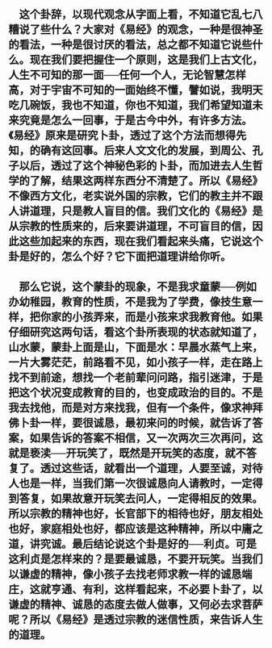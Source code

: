 &emsp;这个卦辞，以现代观念从字面上看，不知道它乱七八糟说了些什么？大家对《易经》的观念，一种是很神圣的看法，一种是很讨厌的看法，总之都不知道它说些什么。现在我们要把握住一个原则，这是我们上古文化，人生不可知的那一面──任何一个人，无论智慧怎样高，对于宇宙不可知的一面始终不懂，譬如说，我明天吃几碗饭，我也不知道，你也不知道，我们希望知道未来究竟是怎么一回事，于是古今中外，有许多方法。《易经》原来是研究卜卦，透过了这个方法而想得先知，的确有这回事。后来人文文化的发展，到周公、孔子以后，透过了这个神秘色彩的卜卦，而加进去人生哲学的了解，结果这两样东西分不清楚了。所以《易经》不像西方文化，老实说外国的宗教，它们的教主并不跟人讲道理，只是教人盲目的信。我们文化的《易经》是从宗教的性质来的，后来要讲道理，不可盲目的信，因此这些加起来的东西，现在我们看起来头痛，它说这个卦是好的，怎么个好？它下面把道理讲给你听。
---
&emsp;那么它说，这个蒙卦的现象，不是我求童蒙──例如办幼稚园，教育的性质，不是我为了学费，像技生意一样，把你家的小孩弄来，而是小孩来求我教育他。如果仔细研究这两句话，看这个卦所表现的状态就知道了，山水蒙，蒙卦上面是山，下面是水：早晨水蒸气上来，一片大雾茫茫，前路看不见，如小孩子一样，走在路上找不到前途，想找一个老前辈问问路，指引迷津，于是把这个状况变成教育的目的，也变成政治的目的。不是我去找他，而是对方来找我，但有一个条件，像求神拜佛卜卦一样，要很诚恳，最初来问的时候，就告诉了答案，如果告诉的答案不相信，又一次两次三次再问，这就是亵渎──开玩笑了，既然是开玩笑的态度，就不答复了。透过这些话，就看出一个道理，人要至诚，对待人也是一样，当我们第一次很诚恳向人请教时，一定得到答复，如果故意开玩笑去问人，一定得相反的效果。所以宗教的精神也好，长官部下的相待也好，朋友相处也好，家庭相处也好，都应该是这种精神，所以中庸之道，讲究诚。最后结论说这个卦是好的──利贞。可是这利贞是怎样来的？是要最诚恳，不要开玩笑。当我们以谦虚的精神，像小孩子去找老师求教一样的诚恳端庄，这就亨通、有利，这样看起来，不必要卜卦了，以谦虚的精神、诚恳的态度去做人做事，又何必去求菩萨呢？所以《易经》是透过宗教的迷信性质，来告诉人生的道理。
---
